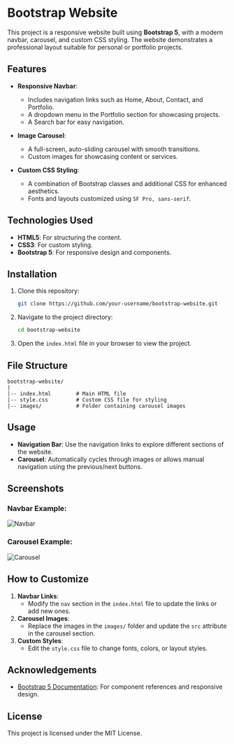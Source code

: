 # Bootstrap Website

This project is a responsive website built using **Bootstrap 5**, with a modern navbar, carousel, and custom CSS styling. The website demonstrates a professional layout suitable for personal or portfolio projects.

## Features

- **Responsive Navbar**:
  - Includes navigation links such as Home, About, Contact, and Portfolio.
  - A dropdown menu in the Portfolio section for showcasing projects.
  - A Search bar for easy navigation.

- **Image Carousel**:
  - A full-screen, auto-sliding carousel with smooth transitions.
  - Custom images for showcasing content or services.

- **Custom CSS Styling**:
  - A combination of Bootstrap classes and additional CSS for enhanced aesthetics.
  - Fonts and layouts customized using `SF Pro, sans-serif`.

## Technologies Used

- **HTML5**: For structuring the content.
- **CSS3**: For custom styling.
- **Bootstrap 5**: For responsive design and components.

## Installation

1. Clone this repository:
   ```bash
   git clone https://github.com/your-username/bootstrap-website.git
   ```
2. Navigate to the project directory:
   ```bash
   cd bootstrap-website
   ```
3. Open the `index.html` file in your browser to view the project.

## File Structure

```
bootstrap-website/
|
|-- index.html        # Main HTML file
|-- style.css         # Custom CSS file for styling
|-- images/           # Folder containing carousel images
```

## Usage

- **Navigation Bar**: Use the navigation links to explore different sections of the website.
- **Carousel**: Automatically cycles through images or allows manual navigation using the previous/next buttons.

## Screenshots

### Navbar Example:
![Navbar](path-to-navbar-screenshot)

### Carousel Example:
![Carousel](path-to-carousel-screenshot)

## How to Customize

1. **Navbar Links**:
   - Modify the `nav` section in the `index.html` file to update the links or add new ones.
2. **Carousel Images**:
   - Replace the images in the `images/` folder and update the `src` attribute in the carousel section.
3. **Custom Styles**:
   - Edit the `style.css` file to change fonts, colors, or layout styles.

## Acknowledgements

- [Bootstrap 5 Documentation](https://getbootstrap.com/docs/5.0/getting-started/introduction/): For component references and responsive design.

## License

This project is licensed under the MIT License.

